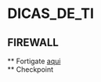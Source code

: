 # DICAS_DE_TI

## FIREWALL  
** Fortigate [aqui](https://github.com/piresand/DICAS_DE_TI/tree/main/FIREWALL/FORTIGATE)    
** Checkpoint  